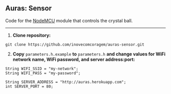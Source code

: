 ## Auras: Sensor

Code for the [NodeMCU](https://nodemcu.readthedocs.io/en/master/) module that controls the crystal ball.

---

1. **Clone repository:**
```
git clone https://github.com/inovecomcoragem/auras-sensor.git
```

2. **Copy** ```parameters.h.example``` **to** ```parameters.h``` **and change values for WiFi network name, WiFi password, and server address:port:**
```
String WIFI_SSID = "my-network";
String WIFI_PASS = "my-password";
```
```
String SERVER_ADDRESS = "http://auras.herokuapp.com";
int SERVER_PORT = 80;
```
